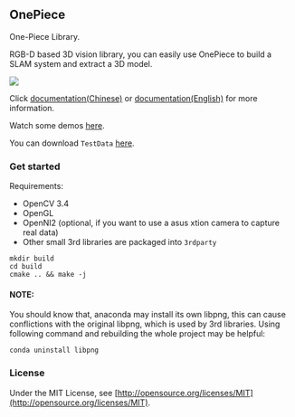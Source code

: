 ## OnePiece

One-Piece Library. 

RGB-D based 3D vision library, you can easily use OnePiece to build a SLAM system and extract a 3D model.

![](./fba_fusion.gif)

Click [documentation(Chinese)](http://wlsdzyzl.top/onepiece.github.io/) or [documentation(English)](http://wlsdzyzl.top/onepiece.github.io/en/) for more information.

Watch some demos [here](http://wlsdzyzl.top/onepiece.github.io/examples).

You can download `TestData` [here](https://cloud.tsinghua.edu.cn/f/a2372da684f14330af21/?dl=1). 



### Get started
Requirements:
- OpenCV 3.4
- OpenGL
- OpenNI2 (optional, if you want to use a asus xtion camera to capture real data)
- Other small 3rd libraries are packaged into `3rdparty`
```
mkdir build
cd build
cmake .. && make -j
```
#### NOTE:
You should know that, anaconda may install its own libpng, this can cause conflictions with the original libpng, which is used by 3rd libraries. Using following command and rebuilding the whole project may be helpful:
```
conda uninstall libpng
```
### License
Under the MIT License, see [http://opensource.org/licenses/MIT](http://opensource.org/licenses/MIT).
